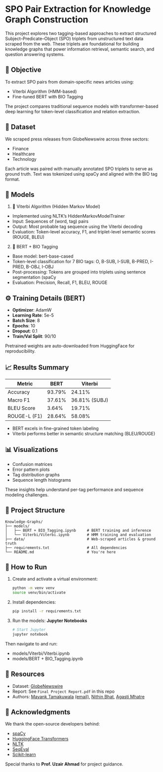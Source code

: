 # SPO Pair Extraction for Knowledge Graph Construction

This project explores two tagging-based approaches to extract structured Subject–Predicate–Object (SPO) triplets from unstructured text data scraped from the web. These triplets are foundational for building knowledge graphs that power information retrieval, semantic search, and question answering systems.

## 📌 Objective

To extract SPO pairs from domain-specific news articles using:
- Viterbi Algorithm (HMM-based)
- Fine-tuned BERT with BIO Tagging

The project compares traditional sequence models with transformer-based deep learning for token-level classification and relation extraction.

## 📂 Dataset

We scraped press releases from GlobeNewswire across three sectors:
- Finance
- Healthcare
- Technology

Each article was paired with manually annotated SPO triplets to serve as ground truth. Text was tokenized using spaCy and aligned with the BIO tag format.

## 🧠 Models

1) 🔁 Viterbi Algorithm (Hidden Markov Model)
- Implemented using NLTK’s HiddenMarkovModelTrainer
- Input: Sequences of (word, tag) pairs
- Output: Most probable tag sequence using the Viterbi decoding
- Evaluation: Token-level accuracy, F1, and triplet-level semantic scores (ROUGE, BLEU)

2) 🧠 BERT + BIO Tagging
- Base model: bert-base-cased
- Token-level classification for 7 BIO tags: O, B-SUB, I-SUB, B-PRED, I-PRED, B-OBJ, I-OBJ
- Post-processing: Tokens are grouped into triplets using sentence segmentation (spaCy
- Evaluation: Precision, Recall, F1, BLEU, ROUGE

## ⚙️ Training Details (BERT)

- **Optimizer**: AdamW
- **Learning Rate**: 5e-5
- **Batch Size**: 8
- **Epochs**: 10
- **Dropout**: 0.1
- **Train/Val Split**: 90/10

Pretrained weights are auto-downloaded from HuggingFace for reproducibility.


## 📈 Results Summary

| Metric           | BERT        | Viterbi     |
|------------------|-------------|-------------|
| Accuracy         | 93.79%      | 24.11%      |
| Macro F1         | 37.61%      | 36.81% (SUBJ) |
| BLEU Score       | 3.64%       | 19.71%      |
| ROUGE-L (F1)     | 28.64%      | 58.08%      |

- BERT excels in fine-grained token labeling
- Viterbi performs better in semantic structure matching (BLEU/ROUGE)

## 📊 Visualizations

- Confusion matrices
- Error pattern plots
- Tag distribution graphs
- Sequence length histograms

These insights help understand per-tag performance and sequence modeling challenges.

## 📁 Project Structure

```
Knowledge-Graphs/
├── models/
│   ├── BERT + BIO_Tagging.ipynb     # BERT training and inference
│   └── Viterbi/Viterbi.ipynb        # HMM training and evaluation
├── data/                            # Web-scraped articles & ground truth
├── requirements.txt                 # All dependencies
└── README.md                        # You're here
```

## 🚀 How to Run

1. Create and activate a virtual environment:
   ```bash
   python -m venv venv
   source venv/bin/activate
   ```

2. Install dependencies:
   ```bash
   pip install -r requirements.txt
   ```

3. Run the models: **Jupyter Notebooks**
   ```bash
   # Start Jupyter
   jupyter notebook
   ```

Then navigate to and run:
- models/Viterbi/Viterbi.ipynb
- models/BERT + BIO_Tagging.ipynb

## 🔗 Resources

- Dataset: [GlobeNewswire](https://globenewswire.com)
- Report: See `Final Project Report.pdf` in this repo
- Authors: [Mayank Tamakuwala](https://mayank-tamakuwala.me) [(email)](mailto:tamakuwala.m@northeastern.edu), [Nithin Bhat](mailto:bhat.nith@@northeastern.edu), [Agasti Mhatre](mailto:mhatre.ag@northeastern.edu)

## 🧠 Acknowledgments

We thank the open-source developers behind:
- [spaCy](https://spacy.io)
- [HuggingFace Transformers](https://huggingface.co/transformers/)
- [NLTK](https://www.nltk.org/)
- [SeqEval](https://github.com/chakki-works/seqeval)
- [Scikit-learn](https://scikit-learn.org)

Special thanks to **Prof. Uzair Ahmad** for project guidance.
